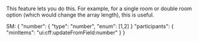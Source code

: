 
This feature lets you do this. For example, for a single room or double room option (which would change the array length), this is useful.

SM:
{
  "number": {
    "type": "number",
    "enum": [1,2]
  }
  "participants": {
    "minItems": "ui:cff:updateFromField:number"
  }
}